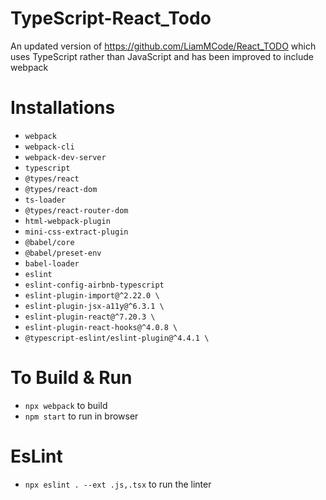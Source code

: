 # TypeScript-React_Todo
 An updated version of https://github.com/LiamMCode/React_TODO which uses TypeScript rather than JavaScript and has been improved to include webpack

# Installations
- `webpack`
- `webpack-cli`
- `webpack-dev-server`
- `typescript`
- `@types/react` 
- `@types/react-dom`
- `ts-loader`
- `@types/react-router-dom`
- `html-webpack-plugin`
- `mini-css-extract-plugin`
- `@babel/core`
- `@babel/preset-env`
- `babel-loader`
- `eslint`
- `eslint-config-airbnb-typescript`
- `eslint-plugin-import@^2.22.0 \`
- `eslint-plugin-jsx-a11y@^6.3.1 \`
- `eslint-plugin-react@^7.20.3 \`
- `eslint-plugin-react-hooks@^4.0.8 \`
- `@typescript-eslint/eslint-plugin@^4.4.1 \`

# To Build & Run 
- `npx webpack` to build
- `npm start` to run in browser

# EsLint
- `npx eslint . --ext .js,.tsx` to run the linter